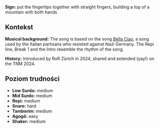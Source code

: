 **Sign:** put the fingertips together with straight fingers, building a top of a
mountain with both hands

## Kontekst

**Musical background:** The song is based on the song [Bella
Ciao](https://en.wikipedia.org/wiki/Bella_ciao), a song used by the Italian
partisans who resisted against Nazi Germany. The Repi line, Break 1 and the
Intro resemble the rhythm of the song.

**History:** Introduced by RoR Zürich in 2024, shared and extended (yay!) on the
TNM 2024.

## Poziom trudności

* **Low Surdo:** medium
* **Mid Surdo:** medium
* **Repi:** medium
* **Snare:** hard
* **Tamborim:** medium
* **Agogô:** easy
* **Shaker:** medium
